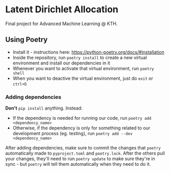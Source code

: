 # Latent Dirichlet Allocation
Final project for Advanced Machine Learning @ KTH.

## Using Poetry
* Install it - instructions here: https://python-poetry.org/docs/#installation
* Inside the repository, run `poetry install` to create a new virtual environment and install our dependencies in it
* Whenever you want to activate that virtual environment, run `poetry shell`
* When you want to deactive the virtual environment, just do `exit` or `ctrl+D`

### Adding dependencies
**Don't** `pip install` anything. Instead:
* If the dependency is needed for running our code, run `poetry add <dependency_name>`
* Otherwise, if the dependency is only for something related to our development process (eg. testing), run `poetry add --dev <dependency_name>`

After adding dependencies, make sure to commit the changes that `poetry` automatically made to `pyproject.toml` and `poetry.lock`. After the others pull your changes, they'll need to run `poetry update` to make sure they're in sync - but `poetry` will tell them automatically when they need to do it.
